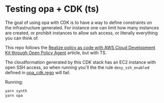 # Testing opa + CDK (ts)

The goal of using opa with CDK is to have a way to define constraints on the infrastructure generated. For instance one can limit how many instances are created, or prohibit instances to allow ssh access, or literally everything you can think of.

This repo follows the [Realize policy as code with AWS Cloud Development Kit through Open Policy Agent](https://aws.amazon.com/blogs/opensource/realize-policy-as-code-with-aws-cloud-development-kit-through-open-policy-agent/) article, but with TS.

The cloudformation generated by this CDK stack has an EC2 instance with open SSH access, so when running you'll the the rule `deny_ssh_enabled` defined in [opa_cdk.rego](./opa_cdk.rego) will fail.

Running:

```sh
yarn synth
yarn opa
```